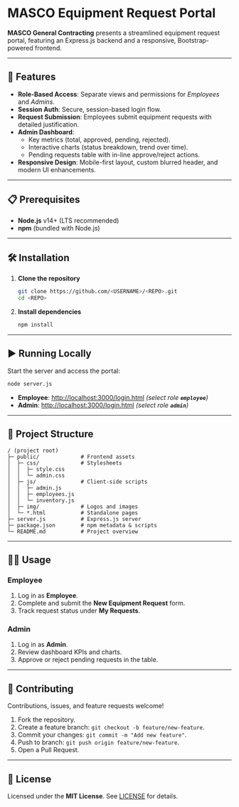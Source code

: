 # MASCO Equipment Request Portal

**MASCO General Contracting** presents a streamlined equipment request portal, featuring an Express.js backend and a responsive, Bootstrap-powered frontend.

---

## 🚀 Features

- **Role-Based Access**: Separate views and permissions for *Employees* and *Admins*.
- **Session Auth**: Secure, session-based login flow.
- **Request Submission**: Employees submit equipment requests with detailed justification.
- **Admin Dashboard**:
  - Key metrics (total, approved, pending, rejected).
  - Interactive charts (status breakdown, trend over time).
  - Pending requests table with in-line approve/reject actions.
- **Responsive Design**: Mobile-first layout, custom blurred header, and modern UI enhancements.

---

## 📋 Prerequisites

- **Node.js** v14+ (LTS recommended)
- **npm** (bundled with Node.js)

---

## 🛠 Installation

1. **Clone the repository**
   ```bash
   git clone https://github.com/<USERNAME>/<REPO>.git
   cd <REPO>
   ```
2. **Install dependencies**
   ```bash
   npm install
   ```

---

## ▶️ Running Locally

Start the server and access the portal:

```bash
node server.js
```

- **Employee**: [http://localhost:3000/login.html](http://localhost:3000/login.html) *(select role **`employee`**)*
- **Admin**:    [http://localhost:3000/login.html](http://localhost:3000/login.html) *(select role **`admin`**)*

---

## 📁 Project Structure

```
/ (project root)
├─ public/             # Frontend assets
│  ├─ css/             # Stylesheets
│  │  ├─ style.css
│  │  └─ admin.css
│  ├─ js/              # Client-side scripts
│  │  ├─ admin.js
│  │  ├─ employees.js
│  │  └─ inventory.js
│  ├─ img/             # Logos and images
│  └─ *.html           # Standalone pages
├─ server.js           # Express.js server
├─ package.json        # npm metadata & scripts
└─ README.md           # Project overview
```

---

## 🧑‍💻 Usage

### Employee

1. Log in as **Employee**.
2. Complete and submit the **New Equipment Request** form.
3. Track request status under **My Requests**.

### Admin

1. Log in as **Admin**.
2. Review dashboard KPIs and charts.
3. Approve or reject pending requests in the table.

---

## 🤝 Contributing

Contributions, issues, and feature requests welcome!

1. Fork the repository.
2. Create a feature branch: `git checkout -b feature/new-feature`.
3. Commit your changes: `git commit -m "Add new feature"`.
4. Push to branch: `git push origin feature/new-feature`.
5. Open a Pull Request.

---

## 📄 License

Licensed under the **MIT License**. See [LICENSE](LICENSE) for details.

